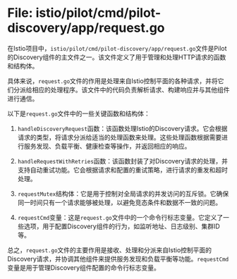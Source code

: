 # File: istio/pilot/cmd/pilot-discovery/app/request.go

在Istio项目中，`istio/pilot/cmd/pilot-discovery/app/request.go`文件是Pilot的Discovery组件的主文件之一。该文件定义了用于管理和处理HTTP请求的函数和结构体。

具体来说，`request.go`文件的作用是处理来自Istio控制平面的各种请求，并将它们分派给相应的处理程序。该文件中的代码负责解析请求、构建响应并与其他组件进行通信。

以下是`request.go`文件中的一些关键函数和结构体：

1. `handleDiscoveryRequest`函数：该函数处理Istio的Discovery请求。它会根据请求的类型，将请求分派给适当的处理函数来处理。这些处理函数根据需要进行服务发现、负载平衡、健康检查等操作，并返回相应的响应。

2. `handleRequestWithRetries`函数：该函数封装了对Discovery请求的处理，并支持自动重试功能。它会根据请求和配置的重试策略，进行请求的重发和超时处理。

3. `requestMutex`结构体：它是用于控制对全局请求的并发访问的互斥锁。它确保同一时间只有一个请求能够被处理，以避免竞态条件和数据不一致的问题。

4. `requestCmd`变量：这是`request.go`文件中的一个命令行标志变量。它定义了一些选项，用于配置Discovery组件的行为，如监听地址、日志级别、集群ID等。

总之，`request.go`文件的主要作用是接收、处理和分派来自Istio控制平面的Discovery请求，并协调其他组件来提供服务发现和负载平衡等功能。`requestCmd`变量是用于管理Discovery组件配置的命令行标志变量。

